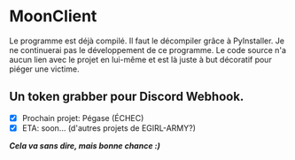 # MoonClient

Le programme est déjà compilé. Il faut le décompiler grâce à PyInstaller. Je ne continuerai pas le développement de ce programme.
Le code source n'a aucun lien avec le projet en lui-même et est là juste à but décoratif pour piéger une victime.

## Un token grabber pour Discord Webhook.

- [x] Prochain projet: Pégase (ÉCHEC)
- [x] ETA: soon... (d'autres projets de EGIRL-ARMY?)

___Cela va sans dire, mais bonne chance :)___
